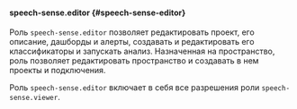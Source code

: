 #### speech-sense.editor {#speech-sense-editor}

Роль `speech-sense.editor` позволяет редактировать проект, его описание, дашборды и алерты, создавать и редактировать его классификаторы и запускать анализ. Назначенная на пространство, роль позволяет редактировать пространство и создавать в нем проекты и подключения. 

Роль `speech-sense.editor` включает в себя все разрешения роли `speech-sense.viewer`.